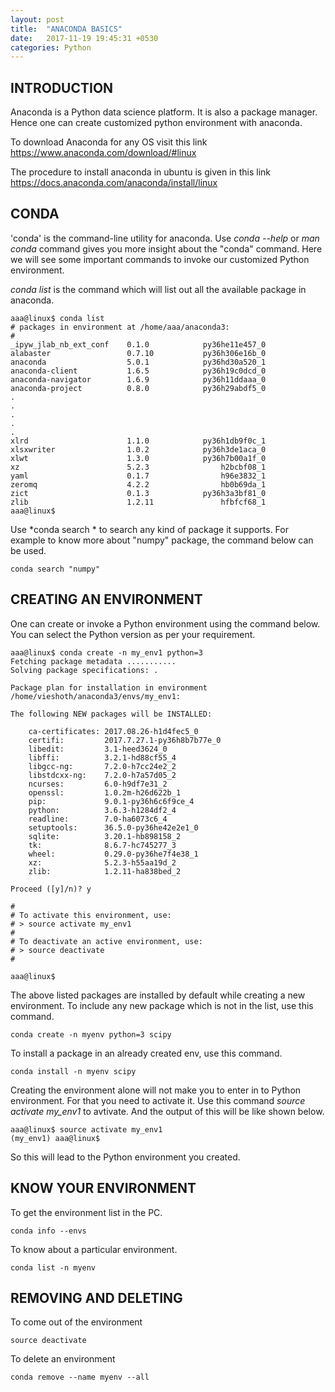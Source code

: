 ```yaml
---
layout: post
title:  "ANACONDA BASICS"
date:   2017-11-19 19:45:31 +0530
categories: Python
---
```


## INTRODUCTION

Anaconda is a Python data science platform. It is also a package manager.
Hence one can create customized python environment with anaconda.

To download Anaconda for any OS visit this link
https://www.anaconda.com/download/#linux

The procedure to install anaconda in ubuntu is given in this link
https://docs.anaconda.com/anaconda/install/linux

## CONDA

'conda' is the command-line utility for anaconda.
Use *conda --help* or *man conda* command gives you more insight about the "conda" command.
Here we will see some important commands to invoke our customized Python environment.

*conda list* is the command which will list out all the available package in anaconda.
```
aaa@linux$ conda list
# packages in environment at /home/aaa/anaconda3:
#
_ipyw_jlab_nb_ext_conf    0.1.0            py36he11e457_0  
alabaster                 0.7.10           py36h306e16b_0  
anaconda                  5.0.1            py36hd30a520_1  
anaconda-client           1.6.5            py36h19c0dcd_0  
anaconda-navigator        1.6.9            py36h11ddaaa_0  
anaconda-project          0.8.0            py36h29abdf5_0  
.
.
.
.
.
xlrd                      1.1.0            py36h1db9f0c_1  
xlsxwriter                1.0.2            py36h3de1aca_0  
xlwt                      1.3.0            py36h7b00a1f_0  
xz                        5.2.3                h2bcbf08_1  
yaml                      0.1.7                h96e3832_1  
zeromq                    4.2.2                hb0b69da_1  
zict                      0.1.3            py36h3a3bf81_0  
zlib                      1.2.11               hfbfcf68_1  
aaa@linux$ 

```

Use *conda search * to search any kind of package it supports. For example to know more about "numpy" package, 
the command below can be used.

```
conda search "numpy"
```

## CREATING AN ENVIRONMENT

One can create or invoke a Python environment using the command below. 
You can select the Python version as per your requirement.
```
aaa@linux$ conda create -n my_env1 python=3
Fetching package metadata ...........
Solving package specifications: .

Package plan for installation in environment /home/vieshoth/anaconda3/envs/my_env1:

The following NEW packages will be INSTALLED:

    ca-certificates: 2017.08.26-h1d4fec5_0     
    certifi:         2017.7.27.1-py36h8b7b77e_0
    libedit:         3.1-heed3624_0            
    libffi:          3.2.1-hd88cf55_4          
    libgcc-ng:       7.2.0-h7cc24e2_2          
    libstdcxx-ng:    7.2.0-h7a57d05_2          
    ncurses:         6.0-h9df7e31_2            
    openssl:         1.0.2m-h26d622b_1         
    pip:             9.0.1-py36h6c6f9ce_4      
    python:          3.6.3-h1284df2_4          
    readline:        7.0-ha6073c6_4            
    setuptools:      36.5.0-py36he42e2e1_0     
    sqlite:          3.20.1-hb898158_2         
    tk:              8.6.7-hc745277_3          
    wheel:           0.29.0-py36he7f4e38_1     
    xz:              5.2.3-h55aa19d_2          
    zlib:            1.2.11-ha838bed_2         

Proceed ([y]/n)? y

#
# To activate this environment, use:
# > source activate my_env1
#
# To deactivate an active environment, use:
# > source deactivate
#

aaa@linux$ 
```
The above listed packages are installed by default while creating a new environment.
To include any new package which is not in the list, use this command.

```
conda create -n myenv python=3 scipy

```
To install a package in an already created env, use this command.

```
conda install -n myenv scipy
```
Creating the environment alone will not make you to enter in to Python environment. For that you need to activate it. 
Use this command *source activate my_env1* to avtivate. And the output of this will be like shown below.
```
aaa@linux$ source activate my_env1
(my_env1) aaa@linux$ 
```
So this will lead to the Python environment you created.

## KNOW YOUR ENVIRONMENT

To get the environment list in the PC.
```
conda info --envs
```
To know about a particular environment.
```
conda list -n myenv
```

## REMOVING AND DELETING
To come out of the environment
```
source deactivate
```
To delete an environment
```
conda remove --name myenv --all
```

















